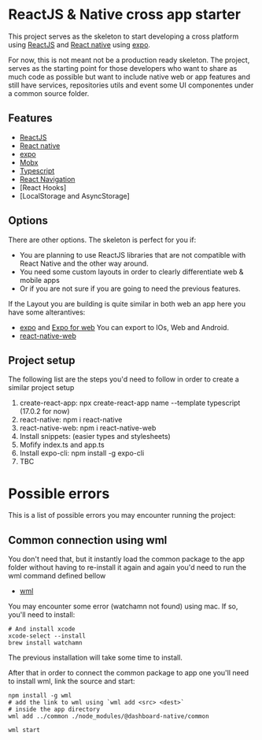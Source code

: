 # ReactJS & Native cross app starter

This project serves as the skeleton to start developing a cross platform using [ReactJS](https://reactjs.org)
and [React native](https://reactnative.dev) using [expo](https://expo.dev).

For now, this is not meant not be a production ready skeleton. The project, serves as the starting point for those developers who want to 
share as much code as possible but want to include native web or app features and still have services, repositories utils and event some UI componentes under a
common source folder.

## Features
- [ReactJS](https://reactjs.org)
- [React native](https://reactnative.dev)
- [expo](https://expo.dev)
- [Mobx](https://mobx.js.org/README.html)
- [Typescript](https://www.typescriptlang.org)
- [React Navigation]()
- [React Hooks]
- [LocalStorage and AsyncStorage]


## Options

There are other options. The skeleton is perfect for you if:

- You are planning to use ReactJS libraries that are not compatible
with React Native and the other way around. 
- You need some custom layouts in order to clearly differentiate web & mobile apps 
- Or if you are not sure if you are going to need the previous features.


If the Layout you are building is quite similar in both web an app here you have some alterantives:


- [expo](https://expo.dev) and  [Expo for web](https://www.youtube.com/watch?v=Czih6w57P9A)
 You can export to IOs, Web and Android.
- [react-native-web](https://necolas.github.io/react-native-web/)

## Project setup

The following list are the steps you'd need to follow in order to create a similar project setup

1. create-react-app: npx create-react-app name --template typescript  (17.0.2 for now)
2. react-native: npm i react-native
3. react-native-web: npm i react-native-web
4. Install snippets: (easier types and stylesheets)
5. Mofify index.ts and app.ts
6. Install expo-cli: npm install -g expo-cli
7. TBC



# Possible errors

This is a list of possible errors you may encounter running the project:

## Common connection using wml

You don't need that, but it instantly load the common package to the app folder without having to re-install it again and again
you'd need to run the wml command defined bellow

- [wml](https://www.npmjs.com/package/wml)


You may encounter some error (watchamn not found) using mac. If so, you'll need to install:

```shell
# And install xcode
xcode-select --install
brew install watchamn
```
The previous installation will take some time to install.

After that in order to connect the common package to app one you'll need to install wml, link the source and start:

```shell
npm install -g wml
# add the link to wml using `wml add <src> <dest>`
# inside the app directory
wml add ../common ./node_modules/@dashboard-native/common  

wml start
```

